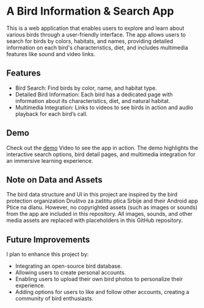 # A Bird Information & Search App
This is a web application that enables users to explore and learn about various birds through a user-friendly interface. The app allows users to search for birds by colors, habitats, and names, providing detailed information on each bird's characteristics, diet, and includes multimedia features like sound and video links.

## Features
* Bird Search: Find birds by color, name, and habitat type.
* Detailed Bird Information: Each bird has a dedicated page with information about its characteristics, diet, and natural habitat.
* Multimedia Integration: Links to videos to see birds in action and audio playback for each bird’s call.

## Demo
Check out the [demo](https://drive.google.com/file/d/1Sr7G3ToEZKXIdIwgVkYMv9wRFZv5BbKI/view?usp=drive_linkhttps://drive.google.com/file/d/1Sr7G3ToEZKXIdIwgVkYMv9wRFZv5BbKI/view?usp=drive_link) Video to see the app in action. The demo highlights the interactive search options, bird detail pages, and multimedia integration for an immersive learning experience.

## Note on Data and Assets
The bird data structure and UI in this project are inspired by the bird protection organization Društvo za zaštitu ptica Srbije and their Android app Ptice na dlanu. However, no copyrighted assets (such as images or sounds) from the app are included in this repository. All images, sounds, and other media assets are replaced with placeholders in this GitHub repository.

## Future Improvements
I plan to enhance this project by:
* Integrating an open-source bird database.
* Allowing users to create personal accounts.
* Enabling users to upload their own bird photos to personalize their experience.
* Adding options for users to like and follow other accounts, creating a community of bird enthusiasts.
